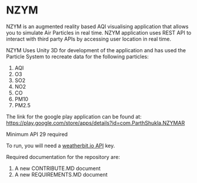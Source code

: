 # NZYM
NZYM is an augmented reality based AQI visualising application that allows you to simulate Air Particles in real time. NZYM application uses REST API to interact with third party APIs by accessing user location in real time.

NZYM Uses Unity 3D for development of the application and has used the Particle System to recreate data for the following particles:

1. AQI 
2. O3
3. SO2
4. NO2
5. CO
6. PM10
7. PM2.5

The link for the google play application can be found at: https://play.google.com/store/apps/details?id=com.ParthShukla.NZYMAR

Minimum API 29 required

To run, you will need a [weatherbit.io API](https://www.weatherbit.io/api/airquality-current) key.

Required documentation for the repository are:
1. A new CONTRIBUTE.MD document
2. A new REQUIREMENTS.MD document
